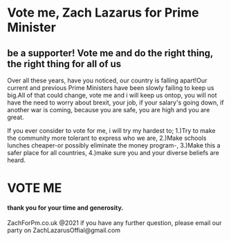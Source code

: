 <h1>Vote me, Zach Lazarus for Prime Minister</h1>
<h2>be a supporter! Vote me and do the right thing, the right thing for all of us</h2>
<main>
<p>Over all these years, have you noticed, our country is falling apart!Our current and previous Prime Ministers have been slowly failing to keep us big.All of that could change, vote me and i will keep us ontop, you will not have the need to worry about brexit, your job, if your salary's going down, if another war is coming, because you are safe, you are high and you are great.</p>
<p>If you ever consider to vote for me, i will try my hardest to;
  1.)Try to make the community more tolerant to express who we are,
  2.)Make schools lunches cheaper-or possibly eliminate the money program-,
  3.)Make this a safer place for all countries,
  4.)make sure you and your diverse beliefs are heard.</p>
</main><html>
<head>
  <link rel="stylesheet" href="/html/styles.css">
</head>
<body>

<h1>VOTE ME</h1>

</body>
</html>

<h4>thank you for your time and generosity.</h4>


<p>ZachForPm.co.uk @2021 if you have any further question, please email our party on ZachLazarusOffial@gmail.com</p>
